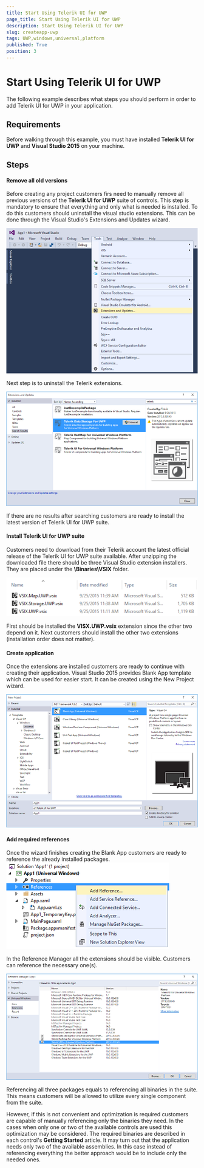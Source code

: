 ```yaml
---
title: Start Using Telerik UI for UWP
page_title: Start Using Telerik UI for UWP
description: Start Using Telerik UI for UWP
slug: createapp-uwp
tags: UWP,windows,universal,platform
published: True
position: 3
---
```


# Start Using Telerik UI for UWP

The following example describes what steps you should perform in order to add Telerik UI for UWP in your application.

## Requirements
Before walking through this example, you must have installed **Telerik UI for UWP** and **Visual Studio 2015** on your machine.

## Steps

#### Remove all old versions

Before creating any project customers firs need to manually remove all previous versions of the **Telerik UI for UWP** suite of controls. This step is mandatory to ensure that everything and only what is needed is installed. To do this customers should uninstall the visual studio extensions. This can be done through the Visual Studio's Extensions and Updates wizard.

![Extensions And Updates Wizard](../images/extensionsandupdateswizard.png)

Next step is to uninstall the Telerik extensions.

![Uninstall Telerik UI for UWP extensions](../images/uninstalltelerikvsixforuwp.png)

If there are no results after searching customers are ready to install the latest version of Telerik UI for UWP suite.

#### Install Telerik UI for UWP suite

Customers need to download from their Telerik account the latest official release of the Telerik UI for UWP suite available. After unzipping the downloaded file there should be three Visual Studio extension installers. They are placed under the **\Binaries\VSIX** folder.

![Unzipped Telerik UI for UWP vsix files](../images/vsixextensionsforuwp.png)

First should be installed the **VISX.UWP.vsix** extension since the other two depend on it. Next customers should install the other two extensions (installation order does not matter).

#### Create application

Once the extensions are installed customers are ready to continue with creating their application. Visual Studio 2015 provides Blank App template which can be used for easier start. It can be created using the New Project wizard.

![Blank App project Template](../images/newprojectblankapp.png)

#### Add required references

Once the wizard finishes creating the Blank App customers are ready to reference the already installed packages. 
![Open Reference Manager](../images/openreferencemanager.png)

In the Reference Manager all the extensions should be visible. Customers can reference the necessary one(s).

![Open Reference Manager](../images/addreferences.png)

Referencing all three packages equals to referencing all binaries in the suite. This means customers will be allowed to utilize every single component from the suite. 

However, if this is not convenient and optimization is required customers are capable of manually referencing only the binaries they need. In the cases when only one or two of the available controls are used this optimization may be considered. The required binaries are described in each control's **Getting Started** article. It may turn out that the application needs only two of the available assemblies. In this case instead of referencing everything the better approach would be to include only the needed ones.